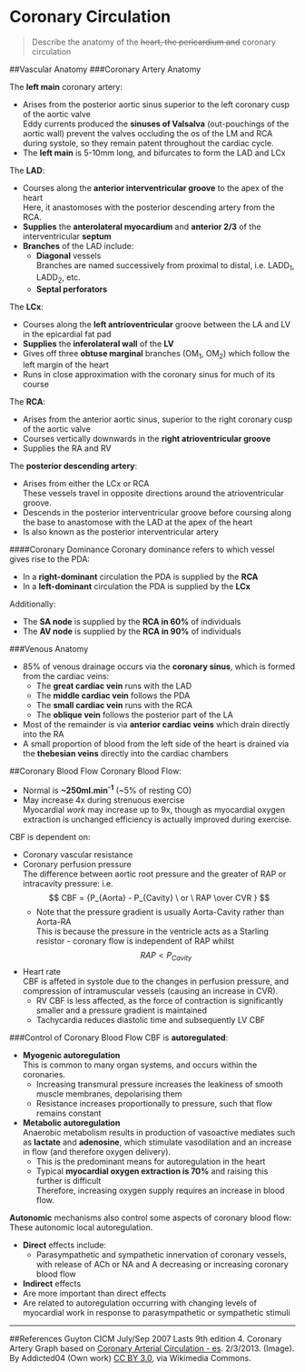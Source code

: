 # Coronary Circulation
>Describe the anatomy of the ~~heart, the pericardium and~~ coronary circulation

##Vascular Anatomy
###Coronary Artery Anatomy
<object data="resources\coronary.svg" type="image/svg+xml"></object>


The **left main** coronary artery:
* Arises from the posterior aortic sinus superior to the left coronary cusp of the aortic valve  
Eddy currents produced the **sinuses of Valsalva** (out-pouchings of the aortic wall) prevent the valves occluding the os of the LM and RCA during systole, so they remain patent throughout the cardiac cycle.
* The **left main** is 5-10mm long, and bifurcates to form the LAD and LCx

The **LAD**:
* Courses along the **anterior interventricular groove** to the apex of the heart  
Here, it anastomoses with the posterior descending artery from the RCA.
* **Supplies** the **anterolateral myocardium** and **anterior 2/3** of the interventricular **septum**
* **Branches** of the LAD include:
  * **Diagonal** vessels  
  Branches are named successively from proximal to distal, i.e. LADD<sub>1</sub>, LADD<sub>2</sub>, etc.
  * **Septal perforators**

The **LCx**:
* Courses along the **left antrioventricular** groove between the LA and LV in the epicardial fat pad
* **Supplies** the **inferolateral wall** of the **LV**
* Gives off three **obtuse marginal** branches (OM<sub>1</sub>, OM<sub>2</sub>) which follow the left margin of the heart
* Runs in close approximation with the coronary sinus for much of its course

The **RCA**:
* Arises from the anterior aortic sinus, superior to the right coronary cusp of the aortic valve
* Courses vertically downwards in the **right atrioventricular groove**
* Supplies the RA and RV

The **posterior descending artery**:
* Arises from either the LCx or RCA  
These vessels travel in opposite directions around the atrioventricular groove.
* Descends in the posterior interventricular groove before coursing along the base to anastomose with the LAD at the apex of the heart
* Is also known as the posterior interventricular artery



####Coronary Dominance
Coronary dominance refers to which vessel gives rise to the PDA:
* In a **right-dominant** circulation the PDA is supplied by the **RCA**
* In a **left-dominant** circulation the PDA is supplied by the **LCx**

Additionally:
* The **SA node** is supplied by the **RCA in 60%** of individuals
* The **AV node** is supplied by the **RCA in 90%** of individuals

###Venous Anatomy
* 85% of venous drainage occurs via the **coronary sinus**, which is formed from the cardiac veins:
  * The **great cardiac vein** runs with the LAD
  * The **middle cardiac vein** follows the PDA
  * The **small cardiac vein** runs with the RCA
  * The **oblique vein** follows the posterior part of the LA
* Most of the remainder is via **anterior cardiac veins** which drain directly into the RA
* A small proportion of blood from the left side of the heart is drained via the **thebesian veins** directly into the cardiac chambers

##Coronary Blood Flow
Coronary Blood Flow:
* Normal is **~250ml.min<sup>-1</sup>** (~5% of resting CO)
* May increase 4x during strenuous exercise  
Myocardial *work* may increase up to 9x, though as myocardial oxygen extraction is unchanged efficiency is actually improved during exercise.

CBF is dependent on:
* Coronary vascular resistance
* Coronary perfusion pressure  
The difference between aortic root pressure and the greater of RAP or intracavity pressure: i.e. $$ CBF = {P_{Aorta} - P_{Cavity} \ or \ RAP \over CVR } $$
  * Note that the pressure gradient is usually Aorta-Cavity rather than Aorta-RA  
  This is because the pressure in the ventricle acts as a Starling resistor - coronary flow is independent of RAP whilst $$RAP < P_{Cavity}$$
* Heart rate  
CBF is affeted in systole due to the changes in perfusion pressure, and compression of intramuscular vessels (causing an increase in CVR).
  * RV CBF is less affected, as the force of contraction is significantly smaller and a pressure gradient is maintained
  * Tachycardia reduces diastolic time and subsequently LV CBF

###Control of Coronary Blood Flow
CBF is **autoregulated**:
* **Myogenic autoregulation**  
  This is common to many organ systems, and occurs within the coronaries.
  * Increasing transmural pressure increases the leakiness of smooth muscle membranes, depolarising them
  * Resistance increases proportionally to pressure, such that flow remains constant
* **Metabolic autoregulation**  
Anaerobic metabolism results in production of vasoactive mediates such as **lactate** and **adenosine**, which stimulate vasodilation and an increase in flow (and therefore oxygen delivery).
  * This is the predominant means for autoregulation in the heart
  * Typical **myocardial oxygen extraction is 70%** and raising this further is difficult  
  Therefore, increasing oxygen supply requires an increase in blood flow.



**Autonomic** mechanisms also control some aspects of coronary blood flow:  
These autonomic local autoregulation.
* **Direct** effects include:
  * Parasympathetic and sympathetic innervation of coronary vessels, with release of ACh or NA and A decreasing or increasing coronary blood flow
*  **Indirect** effects
  *  Are more important than direct effects
  *  Are related to autoregulation occurring with changing levels of myocardial work in response to parasympathetic or sympathetic stimuli
---
##References
Guyton
CICM July/Sep 2007
Lasts 9th edition
4. Coronary Artery Graph based on [Coronary Arterial Circulation - es](hhttps://commons.wikimedia.org/wiki/File:Coronary_arterial_circulation_-_es.svg). 2/3/2013. (Image). By Addicted04 (Own work) [CC BY 3.0](http://creativecommons.org/licenses/by/3.0), via Wikimedia Commons.